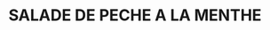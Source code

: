 ---
categories:
- Salade
check: Oui
checkAlwaysOk: false
cuisson: Non
draft: false
ingredients:
  epices:
  - quantite: 1.5
    title: Menthe
    unit: bottes
  - quantite: 1.5
    title: Menthe glaciale
    unit: bottes
  legumes:
  - quantite: 10
    title: Pêche
    unit: Kg
layout: recettes
materiel:
- ramequins
plate: 100
preparation: 'Il faut soit acheter des pêches bien mûres, soit qu''elles soient acheté
  quelques jours avant.


  Si on fait la salade la veille ça permet à la menthe de bien s''infuser dans les
  pêches et c''est meilleur.'
preparation24h: Possible de préparer la veille
publishDate: 2024-06-18 00:10:00+00:00
saison:
- ete
temperature: Froid
title: SALADE DE PECHE A LA MENTHE
type: dessert
---